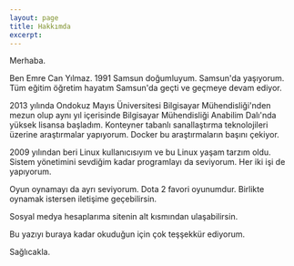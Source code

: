 ```yaml
---
layout: page
title: Hakkımda
excerpt:
---
```


Merhaba.

Ben Emre Can Yılmaz. 1991 Samsun doğumluyum. Samsun'da yaşıyorum. Tüm eğitim
öğretim hayatım Samsun'da geçti ve geçmeye devam ediyor.

2013 yılında Ondokuz Mayıs Üniversitesi Bilgisayar Mühendisliği'nden mezun olup
aynı yıl içerisinde Bilgisayar Mühendisliği Anabilim Dalı'nda yüksek lisansa
başladım. Konteyner tabanlı sanallaştırma teknolojileri üzerine araştırmalar
yapıyorum. Docker bu araştırmaların başını çekiyor.

2009 yılından beri Linux kullanıcısıyım ve bu Linux yaşam tarzım oldu. Sistem
yönetimini sevdiğim kadar programlayı da seviyorum. Her iki işi de yapıyorum.

Oyun oynamayı da ayrı seviyorum. Dota 2 favori oyunumdur. Birlikte oynamak
istersen iletişime geçebilirsin.

Sosyal medya hesaplarıma sitenin alt kısmından ulaşabilirsin.

Bu yazıyı buraya kadar okuduğun için çok teşşekkür ediyorum.

Sağlıcakla.
